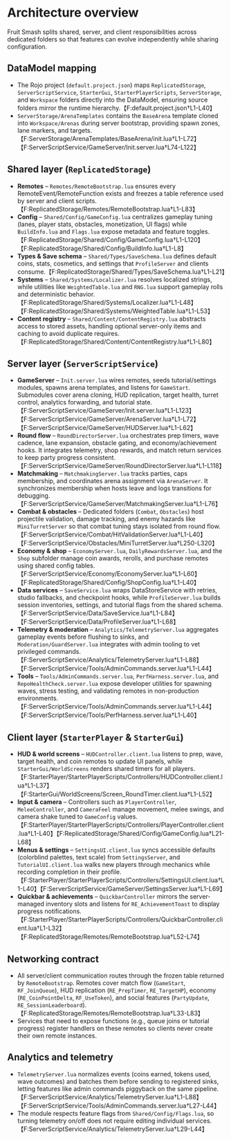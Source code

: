 # Architecture overview

Fruit Smash splits shared, server, and client responsibilities across dedicated folders so that features can evolve independently while sharing configuration.

## DataModel mapping
- The Rojo project (`default.project.json`) maps `ReplicatedStorage`, `ServerScriptService`, `StarterGui`, `StarterPlayerScripts`, `ServerStorage`, and `Workspace` folders directly into the DataModel, ensuring source folders mirror the runtime hierarchy.【F:default.project.json†L1-L40】
- `ServerStorage/ArenaTemplates` contains the `BaseArena` template cloned into `Workspace/Arenas` during server bootstrap, providing spawn zones, lane markers, and targets.【F:ServerStorage/ArenaTemplates/BaseArena/init.lua†L1-L72】【F:ServerScriptService/GameServer/Init.server.lua†L74-L122】

## Shared layer (`ReplicatedStorage`)
- **Remotes** – `Remotes/RemoteBootstrap.lua` ensures every RemoteEvent/RemoteFunction exists and freezes a table reference used by server and client scripts.【F:ReplicatedStorage/Remotes/RemoteBootstrap.lua†L1-L83】
- **Config** – `Shared/Config/GameConfig.lua` centralizes gameplay tuning (lanes, player stats, obstacles, monetization, UI flags) while `BuildInfo.lua` and `Flags.lua` expose metadata and feature toggles.【F:ReplicatedStorage/Shared/Config/GameConfig.lua†L1-L120】【F:ReplicatedStorage/Shared/Config/BuildInfo.lua†L1-L8】
- **Types & Save schema** – `Shared/Types/SaveSchema.lua` defines default coins, stats, cosmetics, and settings that `ProfileServer` and clients consume.【F:ReplicatedStorage/Shared/Types/SaveSchema.lua†L1-L21】
- **Systems** – `Shared/Systems/Localizer.lua` resolves localized strings, while utilities like `WeightedTable.lua` and `RNG.lua` support gameplay rolls and deterministic behavior.【F:ReplicatedStorage/Shared/Systems/Localizer.lua†L1-L48】【F:ReplicatedStorage/Shared/Systems/WeightedTable.lua†L1-L53】
- **Content registry** – `Shared/Content/ContentRegistry.lua` abstracts access to stored assets, handling optional server-only items and caching to avoid duplicate requires.【F:ReplicatedStorage/Shared/Content/ContentRegistry.lua†L1-L80】

## Server layer (`ServerScriptService`)
- **GameServer** – `Init.server.lua` wires remotes, seeds tutorial/settings modules, spawns arena templates, and listens for `GameStart`. Submodules cover arena cloning, HUD replication, target health, turret control, analytics forwarding, and tutorial state.【F:ServerScriptService/GameServer/Init.server.lua†L1-L123】【F:ServerScriptService/GameServer/ArenaServer.lua†L1-L72】【F:ServerScriptService/GameServer/HUDServer.lua†L1-L62】
- **Round flow** – `RoundDirectorServer.lua` orchestrates prep timers, wave cadence, lane expansion, obstacle gating, and economy/achievement hooks. It integrates telemetry, shop rewards, and match return services to keep party progress consistent.【F:ServerScriptService/GameServer/RoundDirectorServer.lua†L1-L118】
- **Matchmaking** – `MatchmakingServer.lua` tracks parties, caps membership, and coordinates arena assignment via `ArenaServer`. It synchronizes membership when hosts leave and logs transitions for debugging.【F:ServerScriptService/GameServer/MatchmakingServer.lua†L1-L76】
- **Combat & obstacles** – Dedicated folders (`Combat`, `Obstacles`) host projectile validation, damage tracking, and enemy hazards like `MiniTurretServer` so that combat tuning stays isolated from round flow.【F:ServerScriptService/Combat/HitValidationServer.lua†L1-L40】【F:ServerScriptService/Obstacles/MiniTurretServer.lua†L250-L320】
- **Economy & shop** – `EconomyServer.lua`, `DailyRewardsServer.lua`, and the `Shop` subfolder manage coin awards, rerolls, and purchase remotes using shared config tables.【F:ServerScriptService/Economy/EconomyServer.lua†L1-L60】【F:ReplicatedStorage/Shared/Config/ShopConfig.lua†L1-L40】
- **Data services** – `SaveService.lua` wraps DataStoreService with retries, studio fallbacks, and checkpoint hooks, while `ProfileServer.lua` builds session inventories, settings, and tutorial flags from the shared schema.【F:ServerScriptService/Data/SaveService.lua†L1-L84】【F:ServerScriptService/Data/ProfileServer.lua†L1-L68】
- **Telemetry & moderation** – `Analytics/TelemetryServer.lua` aggregates gameplay events before flushing to sinks, and `Moderation/GuardServer.lua` integrates with admin tooling to vet privileged commands.【F:ServerScriptService/Analytics/TelemetryServer.lua†L1-L88】【F:ServerScriptService/Tools/AdminCommands.server.lua†L1-L44】
- **Tools** – `Tools/AdminCommands.server.lua`, `PerfHarness.server.lua`, and `RepoHealthCheck.server.lua` expose developer utilities for spawning waves, stress testing, and validating remotes in non-production environments.【F:ServerScriptService/Tools/AdminCommands.server.lua†L1-L44】【F:ServerScriptService/Tools/PerfHarness.server.lua†L1-L40】

## Client layer (`StarterPlayer` & `StarterGui`)
- **HUD & world screens** – `HUDController.client.lua` listens to prep, wave, target health, and coin remotes to update UI panels, while `StarterGui/WorldScreens` renders shared timers for all players.【F:StarterPlayer/StarterPlayerScripts/Controllers/HUDController.client.lua†L1-L37】【F:StarterGui/WorldScreens/Screen_RoundTimer.client.lua†L1-L52】
- **Input & camera** – Controllers such as `PlayerController`, `MeleeController`, and `CameraFeel` manage movement, melee swings, and camera shake tuned to `GameConfig` values.【F:StarterPlayer/StarterPlayerScripts/Controllers/PlayerController.client.lua†L1-L40】【F:ReplicatedStorage/Shared/Config/GameConfig.lua†L21-L68】
- **Menus & settings** – `SettingsUI.client.lua` syncs accessible defaults (colorblind palettes, text scale) from `SettingsServer`, and `TutorialUI.client.lua` walks new players through mechanics while recording completion in their profile.【F:StarterPlayer/StarterPlayerScripts/Controllers/SettingsUI.client.lua†L1-L40】【F:ServerScriptService/GameServer/SettingsServer.lua†L1-L69】
- **Quickbar & achievements** – `QuickbarController` mirrors the server-managed inventory slots and listens for `RE_AchievementToast` to display progress notifications.【F:StarterPlayer/StarterPlayerScripts/Controllers/QuickbarController.client.lua†L1-L32】【F:ReplicatedStorage/Remotes/RemoteBootstrap.lua†L52-L74】

## Networking contract
- All server/client communication routes through the frozen table returned by `RemoteBootstrap`. Remotes cover match flow (`GameStart`, `RF_JoinQueue`), HUD replication (`RE_PrepTimer`, `RE_TargetHP`), economy (`RE_CoinPointDelta`, `RF_UseToken`), and social features (`PartyUpdate`, `RE_SessionLeaderboard`).【F:ReplicatedStorage/Remotes/RemoteBootstrap.lua†L33-L83】
- Services that need to expose functions (e.g., queue joins or tutorial progress) register handlers on these remotes so clients never create their own remote instances.

## Analytics and telemetry
- `TelemetryServer.lua` normalizes events (coins earned, tokens used, wave outcomes) and batches them before sending to registered sinks, letting features like admin commands piggyback on the same pipeline.【F:ServerScriptService/Analytics/TelemetryServer.lua†L1-L88】【F:ServerScriptService/Tools/AdminCommands.server.lua†L27-L44】
- The module respects feature flags from `Shared/Config/Flags.lua`, so turning telemetry on/off does not require editing individual services.【F:ServerScriptService/Analytics/TelemetryServer.lua†L29-L44】

